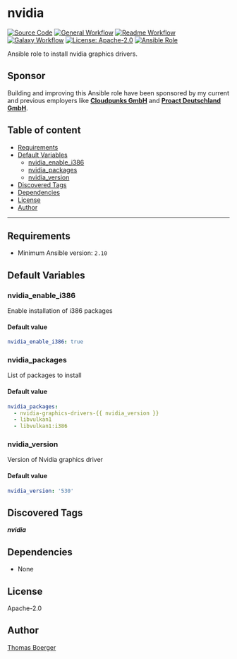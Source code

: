 # nvidia

[![Source Code](https://img.shields.io/badge/github-source%20code-blue?logo=github&amp;logoColor=white)](https://github.com/rolehippie/nvidia)
[![General Workflow](https://github.com/rolehippie/nvidia/actions/workflows/general.yml/badge.svg)](https://github.com/rolehippie/nvidia/actions/workflows/general.yml)
[![Readme Workflow](https://github.com/rolehippie/nvidia/actions/workflows/readme.yml/badge.svg)](https://github.com/rolehippie/nvidia/actions/workflows/readme.yml)
[![Galaxy Workflow](https://github.com/rolehippie/nvidia/actions/workflows/galaxy.yml/badge.svg)](https://github.com/rolehippie/nvidia/actions/workflows/galaxy.yml)
[![License: Apache-2.0](https://img.shields.io/github/license/rolehippie/nvidia)](https://github.com/rolehippie/nvidia/blob/master/LICENSE)
[![Ansible Role](https://img.shields.io/badge/role-rolehippie.nvidia-blue)](https://galaxy.ansible.com/rolehippie/nvidia)

Ansible role to install nvidia graphics drivers.

## Sponsor

Building and improving this Ansible role have been sponsored by my current and previous employers like **[Cloudpunks GmbH](https://cloudpunks.de)** and **[Proact Deutschland GmbH](https://www.proact.eu)**.

## Table of content

- [Requirements](#requirements)
- [Default Variables](#default-variables)
  - [nvidia_enable_i386](#nvidia_enable_i386)
  - [nvidia_packages](#nvidia_packages)
  - [nvidia_version](#nvidia_version)
- [Discovered Tags](#discovered-tags)
- [Dependencies](#dependencies)
- [License](#license)
- [Author](#author)

---

## Requirements

- Minimum Ansible version: `2.10`


## Default Variables

### nvidia_enable_i386

Enable installation of i386 packages

#### Default value

```YAML
nvidia_enable_i386: true
```

### nvidia_packages

List of packages to install

#### Default value

```YAML
nvidia_packages:
  - nvidia-graphics-drivers-{{ nvidia_version }}
  - libvulkan1
  - libvulkan1:i386
```

### nvidia_version

Version of Nvidia graphics driver

#### Default value

```YAML
nvidia_version: '530'
```

## Discovered Tags

**_nvidia_**


## Dependencies

- None

## License

Apache-2.0

## Author

[Thomas Boerger](https://github.com/tboerger)
